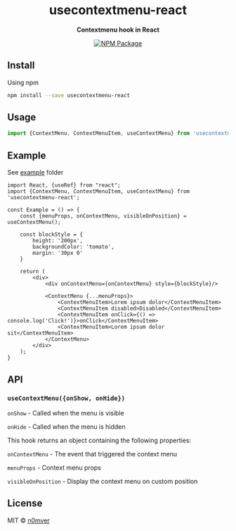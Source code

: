 <h1 align="center">usecontextmenu-react</h1>

<p align="center"><strong>Contextmenu hook in React</strong></p>

<p align="center">
<a href="https://www.npmjs.com/package/usecontextmenu-react" rel="nofollow"><img alt="NPM Package" src="https://img.shields.io/npm/v/usecontextmenu-react.svg?style=flat-square" /></a>
</p>

## Install

Using npm

```bash
npm install --save usecontextmenu-react
``` 

## Usage

```js
import {ContextMenu, ContextMenuItem, useContextMenu} from 'usecontextmenu-react';
```

## Example

See [example](https://github.com/n0mver/usecontextmenu-react/tree/main/example) folder

```tsx
import React, {useRef} from "react";
import {ContextMenu, ContextMenuItem, useContextMenu} from 'usecontextmenu-react';

const Example = () => {
    const {menuProps, onContextMenu, visibleOnPosition} = useContextMenu();

    const blockStyle = {
        height: '200px',
        backgroundColor: 'tomato',
        margin: '30px 0'
    }
    
    return (
        <div>
            <div onContextMenu={onContextMenu} style={blockStyle}/>

            <ContextMenu {...menuProps}>
                <ContextMenuItem>Lorem ipsum dolor</ContextMenuItem>
                <ContextMenuItem disabled>Disabled</ContextMenuItem>
                <ContextMenuItem onClick={() => console.log('Click!')}>onClick</ContextMenuItem>
                <ContextMenuItem>Lorem ipsum dolor sit</ContextMenuItem>
            </ContextMenu>
        </div>
    );
}
```

## API

### `useContextMenu({onShow, onHide})`

`onShow` - Called when the menu is visible

`onHide` - Called when the menu is hidden

This hook returns an object containing the following properties:

`onContextMenu` - The event that triggered the context menu

`menuProps` - Context menu props

`visibleOnPosition` - Display the context menu on custom position

## License

MIT © [n0mver](https://github.com/n0mver)


